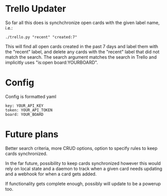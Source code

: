 # Trello Updater

So far all this does is synchchronize open cards with the given label name, i.e.:

```
./trello.py "recent" "created:7"
```

This will find all open cards created in the past 7 days and label them with the "recent" label, and delete any cards with the "recent" label that did not match the search. The search argument matches the search in Trello and implicitly uses "is:open board:YOURBOARD".

# Config

Config is formatted yaml

```
key: YOUR_API_KEY
token: YOUR_API_TOKEN
board: YOUR_BOARD
```

# Future plans

Better search criteria, more CRUD options, option to specify rules to keep cards synchronized.

In the far future, possibility to keep cards synchronized however this would rely on local state and a daemon to track when a given card needs updating and a webhook for when a card gets added.

If functionality gets complete enough, possibly will update to be a powerup too.

